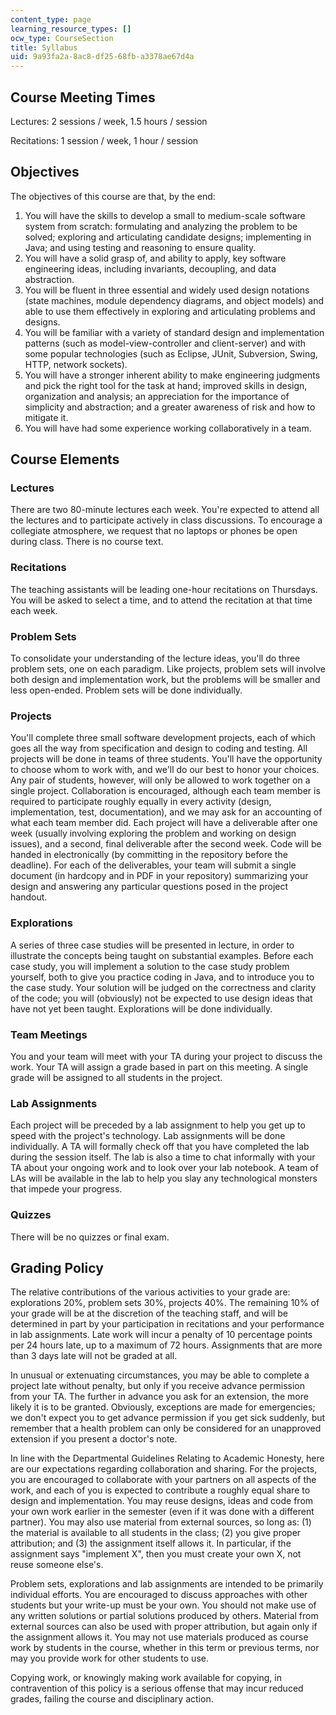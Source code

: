 ```yaml
---
content_type: page
learning_resource_types: []
ocw_type: CourseSection
title: Syllabus
uid: 9a93fa2a-8ac8-df25-68fb-a3378ae67d4a
---
```


Course Meeting Times
--------------------

Lectures: 2 sessions / week, 1.5 hours / session

Recitations: 1 session / week, 1 hour / session

Objectives
----------

The objectives of this course are that, by the end:

1.  You will have the skills to develop a small to medium-scale software system from scratch: formulating and analyzing the problem to be solved; exploring and articulating candidate designs; implementing in Java; and using testing and reasoning to ensure quality.
2.  You will have a solid grasp of, and ability to apply, key software engineering ideas, including invariants, decoupling, and data abstraction.
3.  You will be fluent in three essential and widely used design notations (state machines, module dependency diagrams, and object models) and able to use them effectively in exploring and articulating problems and designs.
4.  You will be familiar with a variety of standard design and implementation patterns (such as model-view-controller and client-server) and with some popular technologies (such as Eclipse, JUnit, Subversion, Swing, HTTP, network sockets).
5.  You will have a stronger inherent ability to make engineering judgments and pick the right tool for the task at hand; improved skills in design, organization and analysis; an appreciation for the importance of simplicity and abstraction; and a greater awareness of risk and how to mitigate it.
6.  You will have had some experience working collaboratively in a team.

Course Elements
---------------

### Lectures

There are two 80-minute lectures each week. You're expected to attend all the lectures and to participate actively in class discussions. To encourage a collegiate atmosphere, we request that no laptops or phones be open during class. There is no course text.

### Recitations

The teaching assistants will be leading one-hour recitations on Thursdays. You will be asked to select a time, and to attend the recitation at that time each week.

### Problem Sets

To consolidate your understanding of the lecture ideas, you'll do three problem sets, one on each paradigm. Like projects, problem sets will involve both design and implementation work, but the problems will be smaller and less open-ended. Problem sets will be done individually.

### Projects

You'll complete three small software development projects, each of which goes all the way from specification and design to coding and testing. All projects will be done in teams of three students. You'll have the opportunity to choose whom to work with, and we'll do our best to honor your choices. Any pair of students, however, will only be allowed to work together on a single project. Collaboration is encouraged, although each team member is required to participate roughly equally in every activity (design, implementation, test, documentation), and we may ask for an accounting of what each team member did. Each project will have a deliverable after one week (usually involving exploring the problem and working on design issues), and a second, final deliverable after the second week. Code will be handed in electronically (by committing in the repository before the deadline). For each of the deliverables, your team will submit a single document (in hardcopy and in PDF in your repository) summarizing your design and answering any particular questions posed in the project handout.

### Explorations

A series of three case studies will be presented in lecture, in order to illustrate the concepts being taught on substantial examples. Before each case study, you will implement a solution to the case study problem yourself, both to give you practice coding in Java, and to introduce you to the case study. Your solution will be judged on the correctness and clarity of the code; you will (obviously) not be expected to use design ideas that have not yet been taught. Explorations will be done individually.

### Team Meetings

You and your team will meet with your TA during your project to discuss the work. Your TA will assign a grade based in part on this meeting. A single grade will be assigned to all students in the project.

### Lab Assignments

Each project will be preceded by a lab assignment to help you get up to speed with the project's technology. Lab assignments will be done individually. A TA will formally check off that you have completed the lab during the session itself. The lab is also a time to chat informally with your TA about your ongoing work and to look over your lab notebook. A team of LAs will be available in the lab to help you slay any technological monsters that impede your progress.

### Quizzes

There will be no quizzes or final exam.

Grading Policy
--------------

The relative contributions of the various activities to your grade are: explorations 20%, problem sets 30%, projects 40%. The remaining 10% of your grade will be at the discretion of the teaching staff, and will be determined in part by your participation in recitations and your performance in lab assignments. Late work will incur a penalty of 10 percentage points per 24 hours late, up to a maximum of 72 hours. Assignments that are more than 3 days late will not be graded at all.

In unusual or extenuating circumstances, you may be able to complete a project late without penalty, but only if you receive advance permission from your TA. The further in advance you ask for an extension, the more likely it is to be granted. Obviously, exceptions are made for emergencies; we don't expect you to get advance permission if you get sick suddenly, but remember that a health problem can only be considered for an unapproved extension if you present a doctor's note.

In line with the Departmental Guidelines Relating to Academic Honesty, here are our expectations regarding collaboration and sharing. For the projects, you are encouraged to collaborate with your partners on all aspects of the work, and each of you is expected to contribute a roughly equal share to design and implementation. You may reuse designs, ideas and code from your own work earlier in the semester (even if it was done with a different partner). You may also use material from external sources, so long as: (1) the material is available to all students in the class; (2) you give proper attribution; and (3) the assignment itself allows it. In particular, if the assignment says "implement X", then you must create your own X, not reuse someone else's.

Problem sets, explorations and lab assignments are intended to be primarily individual efforts. You are encouraged to discuss approaches with other students but your write-up must be your own. You should not make use of any written solutions or partial solutions produced by others. Material from external sources can also be used with proper attribution, but again only if the assignment allows it. You may not use materials produced as course work by students in the course, whether in this term or previous terms, nor may you provide work for other students to use.

Copying work, or knowingly making work available for copying, in contravention of this policy is a serious offense that may incur reduced grades, failing the course and disciplinary action.